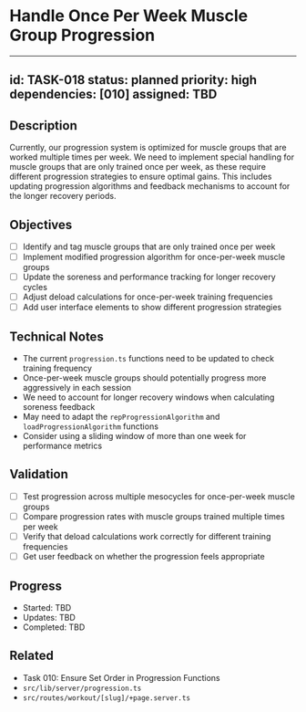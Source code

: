 # Handle Once Per Week Muscle Group Progression

---
id: TASK-018
status: planned
priority: high
dependencies: [010]
assigned: TBD
---

## Description
Currently, our progression system is optimized for muscle groups that are worked multiple times per week. We need to implement special handling for muscle groups that are only trained once per week, as these require different progression strategies to ensure optimal gains. This includes updating progression algorithms and feedback mechanisms to account for the longer recovery periods.

## Objectives
- [ ] Identify and tag muscle groups that are only trained once per week
- [ ] Implement modified progression algorithm for once-per-week muscle groups
- [ ] Update the soreness and performance tracking for longer recovery cycles
- [ ] Adjust deload calculations for once-per-week training frequencies
- [ ] Add user interface elements to show different progression strategies

## Technical Notes
- The current `progression.ts` functions need to be updated to check training frequency
- Once-per-week muscle groups should potentially progress more aggressively in each session
- We need to account for longer recovery windows when calculating soreness feedback
- May need to adapt the `repProgressionAlgorithm` and `loadProgressionAlgorithm` functions
- Consider using a sliding window of more than one week for performance metrics

## Validation
- [ ] Test progression across multiple mesocycles for once-per-week muscle groups
- [ ] Compare progression rates with muscle groups trained multiple times per week
- [ ] Verify that deload calculations work correctly for different training frequencies
- [ ] Get user feedback on whether the progression feels appropriate

## Progress
- Started: TBD
- Updates: TBD
- Completed: TBD

## Related
- Task 010: Ensure Set Order in Progression Functions
- `src/lib/server/progression.ts`
- `src/routes/workout/[slug]/+page.server.ts`
